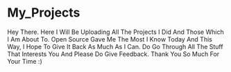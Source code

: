 # My_Projects
Hey There. Here I Will Be Uploading All The Projects I Did And Those Which I Am About To. Open Source Gave Me The Most I Know Today And This Way, I Hope To Give It Back As Much As I Can. Do Go Through All The Stuff That Interests You And Please Do Give Feedback.
Thank You So Much For Your Time :)
